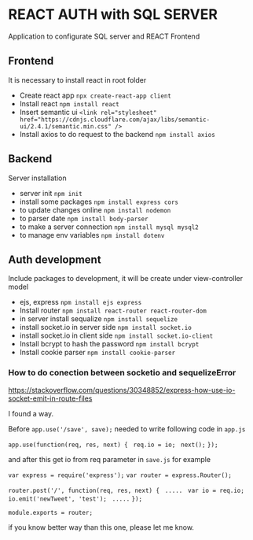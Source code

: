 # REACT AUTH with SQL SERVER

Application to configurate SQL server and REACT Frontend

## Frontend

It is necessary to install react in root folder

- Create react app `npx create-react-app client`
- Install react `npm install react`
- Insert semantic ui `<link rel="stylesheet" href="https://cdnjs.cloudflare.com/ajax/libs/semantic-ui/2.4.1/semantic.min.css" />`
- Install axios to do request to the backend `npm install axios`

## Backend

Server installation

- server init `npm init`
- install some packages `npm install express cors`
- to update changes online `npm install nodemon`
- to parser date `npm install body-parser`
- to make a server connection `npm install mysql mysql2`
- to manage env variables `npm install dotenv`

## Auth development

Include packages to development, it will be create under view-controller model

- ejs, express `npm install ejs express`
- Install router `npm install react-router react-router-dom`
- in server install sequalize `npm install sequelize`
- install socket.io in server side `npm install socket.io`
- install socket.io in client side `npm install socket.io-client`
- Install bcrypt to hash the password `npm install bcrypt`
- Install cookie parser `npm install cookie-parser`

### How to do conection between socketio and sequelizeError

https://stackoverflow.com/questions/30348852/express-how-use-io-socket-emit-in-route-files

I found a way.

Before `app.use('/save', save);` needed to write following code in `app.js`

`app.use(function(req, res, next) {`
` req.io = io;`
` next();`
`});`

and after this get io from req parameter in `save.js` for example

`var express = require('express');`
`var router = express.Router();`

`router.post('/', function(req, res, next) {`
` .....`
` var io = req.io;`
` io.emit('newTweet', 'test');`
` .....`
`});`

`module.exports = router;`

if you know better way than this one, please let me know.
